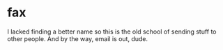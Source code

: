 fax
===

I lacked finding a better name so this is the old school of sending stuff to other people. And by the way, email is out, dude.
